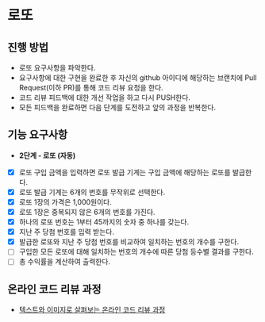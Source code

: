 # 로또
## 진행 방법
* 로또 요구사항을 파악한다.
* 요구사항에 대한 구현을 완료한 후 자신의 github 아이디에 해당하는 브랜치에 Pull Request(이하 PR)를 통해 코드 리뷰 요청을 한다.
* 코드 리뷰 피드백에 대한 개선 작업을 하고 다시 PUSH한다.
* 모든 피드백을 완료하면 다음 단계를 도전하고 앞의 과정을 반복한다.

## 기능 요구사항
- **2단계 - 로또 (자동)**
* [x] 로또 구입 금액을 입력하면 로또 발급 기계는 구입 금액에 해당하는 로또를 발급한다.
* [x] 로또 발급 기계는 6개의 번호를 무작위로 선택한다.
* [x] 로또 1장의 가격은 1,000원이다.
* [x] 로또 1장은 중복되지 않은 6개의 번호를 가진다.
* [x] 하나의 로또 번호는 1부터 45까지의 숫자 중 하나를 갖는다.
* [x] 지난 주 당첨 번호를 입력 받는다.
* [x] 발급한 로또와 지난 주 당첨 번호를 비교하여 일치하는 번호의 개수를 구한다.
* [ ] 구입한 모든 로또에 대해 일치하는 번호의 개수에 따른 당첨 등수별 결과를 구한다.
* [ ] 총 수익률을 계산하여 출력한다.

## 온라인 코드 리뷰 과정
* [텍스트와 이미지로 살펴보는 온라인 코드 리뷰 과정](https://github.com/next-step/nextstep-docs/tree/master/codereview)